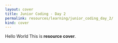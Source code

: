```yaml
---
layout: cover
title: Junior Coding - Day 2
permalink: resources/learning/junior_coding_day_2/
kind: cover
---
```


Hello World This is **resource cover**.